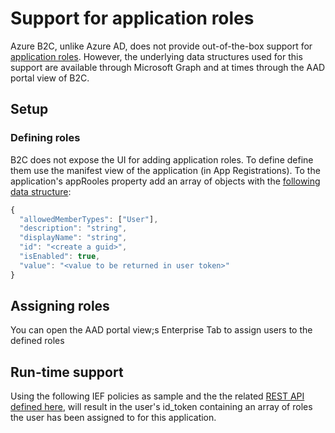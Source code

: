 # Support for application roles
Azure B2C, unlike Azure AD, does not provide out-of-the-box support for [application roles](https://docs.microsoft.com/en-us/azure/active-directory/develop/howto-add-app-roles-in-azure-ad-apps). However, the underlying data structures used for this support are available through Microsoft Graph and
at times through the AAD portal view of B2C.

## Setup
### Defining roles
B2C does not expose the UI for adding application roles. To define define them use the manifest view of the application (in App Registrations). To the application's appRooles property add an array of objects with the [following data structure](https://docs.microsoft.com/en-us/graph/api/resources/approle?view=graph-rest-1.0#properties):
```javascript
{
  "allowedMemberTypes": ["User"],
  "description": "string",
  "displayName": "string",
  "id": "<create a guid>",
  "isEnabled": true,
  "value": "<value to be returned in user token>"
}
```
## Assigning roles
You can open the AAD portal view;s Enterprise Tab to assign users to the defined roles

## Run-time support
Using the following IEF policies as sample and the the related [REST API defined here](https://github.com/mrochon/b2csamples/tree/master/REST), will result
in the user's id_token containing an array of roles the user has been assigned to for this application.
